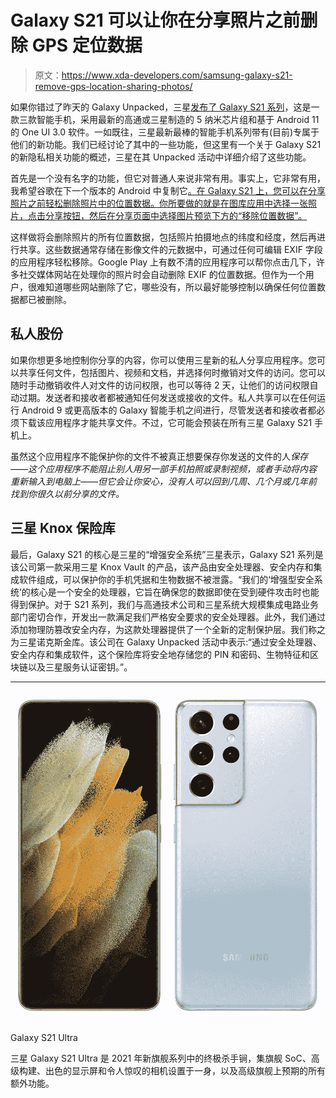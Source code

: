 # Galaxy S21 可以让你在分享照片之前删除 GPS 定位数据

> 原文：<https://www.xda-developers.com/samsung-galaxy-s21-remove-gps-location-sharing-photos/>

如果你错过了昨天的 Galaxy Unpacked，三星[发布了 Galaxy S21 系列](https://www.xda-developers.com/samsung-galaxy-s21/)，这是一款三款智能手机，采用最新的高通或三星制造的 5 纳米芯片组和基于 Android 11 的 One UI 3.0 软件。一如既往，三星最新最棒的智能手机系列带有(目前)专属于他们的新功能。我们已经讨论了其中的一些功能，但这里有一个关于 Galaxy S21 的新隐私相关功能的概述，三星在其 Unpacked 活动中详细介绍了这些功能。

首先是一个没有名字的功能，但它对普通人来说非常有用。事实上，它非常有用，我希望谷歌在下一个版本的 Android 中复制它[。在 Galaxy S21 上，您可以在分享照片之前轻松删除照片中的位置数据。你所要做的就是在图库应用中选择一张照片，点击分享按钮，然后在分享页面中选择图片预览下方的“移除位置数据”。](https://xda-developers.com/tag/android-12)

这样做将会删除照片的所有位置数据，包括照片拍摄地点的纬度和经度，然后再进行共享。这些数据通常存储在影像文件的元数据中，可通过任何可编辑 EXIF 字段的应用程序轻松移除。Google Play 上有数不清的应用程序可以帮你点击几下，许多社交媒体网站在处理你的照片时会自动删除 EXIF 的位置数据。但作为一个用户，很难知道哪些网站删除了它，哪些没有，所以最好能够控制以确保任何位置数据都已被删除。

## 私人股份

如果你想更多地控制你分享的内容，你可以使用三星新的私人分享应用程序。您可以共享任何文件，包括图片、视频和文档，并选择何时撤销对文件的访问。您可以随时手动撤销收件人对文件的访问权限，也可以等待 2 天，让他们的访问权限自动过期。发送者和接收者都被通知任何发送或接收的文件。私人共享可以在任何运行 Android 9 或更高版本的 Galaxy 智能手机之间进行，尽管发送者和接收者都必须下载该应用程序才能共享文件。不过，它可能会预装在所有三星 Galaxy S21 手机上。

虽然这个应用程序不能保护你的文件不被真正想要保存你发送的文件的人*保存——这个应用程序不能阻止别人用另一部手机拍照或录制视频，或者手动将内容重新输入到电脑上——但它会让你安心，没有人可以回到几周、几个月或几年前找到你很久以前分享的文件。*

## 三星 Knox 保险库

最后，Galaxy S21 的核心是三星的“增强安全系统”三星表示，Galaxy S21 系列是该公司第一款采用三星 Knox Vault 的产品，该产品由安全处理器、安全内存和集成软件组成，可以保护你的手机凭据和生物数据不被泄露。“我们的‘增强型安全系统’的核心是一个安全的处理器，它旨在确保您的数据即使在受到硬件攻击时也能得到保护。对于 S21 系列，我们与高通技术公司和三星系统大规模集成电路业务部门密切合作，开发出一款满足我们严格安全要求的安全处理器。此外，我们通过添加物理防篡改安全内存，为这款处理器提供了一个全新的定制保护层。我们称之为三星诺克斯金库。该公司在 Galaxy Unpacked 活动中表示:“通过安全处理器、安全内存和集成软件，这个保险库将安全地存储您的 PIN 和密码、生物特征和区块链以及三星服务认证密钥。”。

* * *

 <picture>![The Galaxy S21 Ultra may be a year old, but it still holds up very well in 2022, offering a lot of the same things that make the Galaxy S22 Ultra great!](img/9cab2a06cf2c4cb925a491d9f8af64ee.png)</picture> 

Galaxy S21 Ultra

三星 Galaxy S21 Ultra 是 2021 年新旗舰系列中的终极杀手锏，集旗舰 SoC、高级构建、出色的显示屏和令人惊叹的相机设置于一身，以及高级旗舰上预期的所有额外功能。